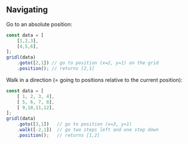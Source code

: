 ## Navigating

Go to an absolute position:
```javascript
const data = [
    [1,2,3],
    [4,5,6],
];
gridl(data)
    .goto([2,1]) // go to position (x=2, y=1) on the grid
    .position(); // returns [2,1]
```

Walk in a direction (= going to positions relative to the current position):

```javascript
const data = [
    [ 1, 2, 3, 4],
    [ 5, 6, 7, 8],
    [ 9,10,11,12],
];
gridl(data)
    .goto([3,1])   // go to position (x=3, y=1)
    .walk([-2,1])  // go two steps left and one step down
    .position();   // returns [1,2]
```
